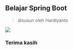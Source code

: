 ## Belajar Spring Boot
> disusun oleh Hardiyanto

<img src="https://github.com/dwiHard/spring-boot/blob/main/spring-boot-seeklogo.com.svg">

### Terima kasih
